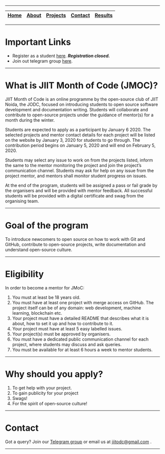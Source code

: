 
---

| [Home](README.md) | [About](About.md) | [Projects](Projects.md) | [Contact](Contact.md) | [Results](Results.md) |
|:--:|:--:|:--:|:--:|:--:|

---

# Important Links

* Register as a student [here](). ***Registration closed.***
* Join out telegram group [here](https://t.me/jiitmoc).

---

# What is JIIT Month of Code (JMOC)?

JIIT Month of Code is an online programme by the open-source club of JIIT Noida, the JODC, focused on introducing students to open source software development and documentation writing. Students will collaborate and contribute to open-source projects under the guidance of mentor(s) for a month during the winter.

Students are expected to apply as a participant by January 6 2020. The selected projects and mentor contact details for each project will be listed on the website by January 3, 2020 for students to go through. The contribution period begins on January 5, 2020 and will end on February 5, 2020.

Students may select any issue to work on from the projects listed, inform the same to the mentor monitoring the project and join the project’s communication channel. Students may ask for help on any issue from the project mentor, and mentors shall monitor student progress on issues.

At the end of the program, students will be assigned a pass or fail grade by the organisers and will be provided with mentor feedback. All successful students will be provided with a digital certificate and swag from the organising team.

---

# Goal of the program

To introduce newcomers to open source on how to work with Git and GitHub, contribute to open-source projects, write documentation and understand open-source culture.

---

# Eligibility

In order to become a mentor for JMoC:

1. You must at least be 18 years old.
2. You must have at least one project with merge access on GitHub. The project itself can be of any domain: web development, machine learning, blockchain etc.
3. Your project must have a detailed README that describes what it is about, how to set it up and how to contribute to it.
4. Your project must have at least 5 easy labelled issues.
5. Your project(s) must be approved by organisers.
6. You must have a dedicated public communication channel for each project, where students may discuss and ask queries.
7. You must be available for at least 6 hours a week to mentor students.

---

# Why should you apply?

1. To get help with your project.
2. To gain publicity for your project
3. Swags!
4. For the spirit of open-source culture!

---

# Contact

Got a query? Join our [Telegram group](https://t.me/jiitmoc) or email us at jiitodc@gmail.com .

---
